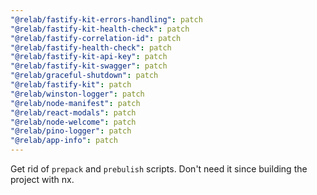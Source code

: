 ```yaml
---
"@relab/fastify-kit-errors-handling": patch
"@relab/fastify-kit-health-check": patch
"@relab/fastify-correlation-id": patch
"@relab/fastify-health-check": patch
"@relab/fastify-kit-api-key": patch
"@relab/fastify-kit-swagger": patch
"@relab/graceful-shutdown": patch
"@relab/fastify-kit": patch
"@relab/winston-logger": patch
"@relab/node-manifest": patch
"@relab/react-modals": patch
"@relab/node-welcome": patch
"@relab/pino-logger": patch
"@relab/app-info": patch
---
```


Get rid of `prepack` and `prebulish` scripts. Don't need it since building the project with nx.
